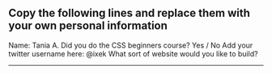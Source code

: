## Copy the following lines and replace them with your own personal information

Name: Tania A.
Did you do the CSS beginners course? Yes / No
Add your twitter username here: @ixek
What sort of website would you like to build?

---
